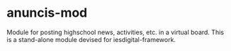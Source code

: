 anuncis-mod
===========

Module for posting highschool news, activities, etc. in a virtual board. This is a stand-alone module devised for iesdigital-framework.
